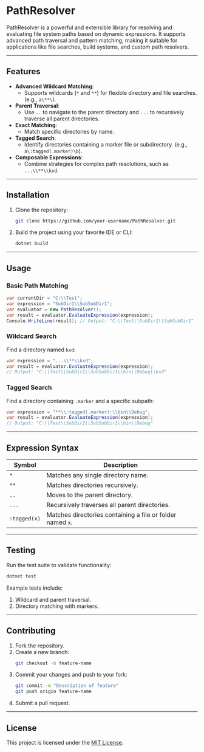 # **PathResolver**

PathResolver is a powerful and extensible library for resolving and evaluating file system paths based on dynamic expressions. 
It supports advanced path traversal and pattern matching, making it suitable for applications like file searches, build systems, and custom path resolvers.

---

## **Features**

- **Advanced Wildcard Matching**:
  - Supports wildcards (`*` and `**`) for flexible directory and file searches. (e.g., `a\**\`).
- **Parent Traversal**:
  - Use `..` to navigate to the parent directory and `...` to recursively traverse all parent directories.
- **Exact Matching**:
  - Match specific directories by name.
- **Tagged Search**:
  - Identify directories containing a marker file or subdirectory. (e.g., `a\:tagged(.marker)\b`).
- **Composable Expressions**:
  - Combine strategies for complex path resolutions, such as `...\\**\\kxd`.

---

## **Installation**

1. Clone the repository:
   ```bash
   git clone https://github.com/your-username/PathResolver.git
   ```
2. Build the project using your favorite IDE or CLI:
   ```bash
   dotnet build
   ```

---

## **Usage**

### **Basic Path Matching**
```csharp
var currentDir = "C:\\Test";
var expression = "SubDir1\\SubSubDir1";
var evaluator = new PathResolver();
var result = evaluator.EvaluateExpression(expression);
Console.WriteLine(result); // Output: "C:\\Test\\SubDir1\\SubSubDir1"
```

### **Wildcard Search**
Find a directory named `kxd`:
```csharp
var expression = "...\\**\\kxd";
var result = evaluator.EvaluateExpression(expression);
// Output: "C:\\Test\\SubDir1\\SubSubDir1\\bin\\Debug\\kxd"
```

### **Tagged Search**
Find a directory containing `.marker` and a specific subpath:
```csharp
var expression = "**\\:tagged(.marker):\\bin\\Debug";
var result = evaluator.EvaluateExpression(expression);
// Output: "C:\\Test\\SubDir2\\SubSubDir1\\bin\\Debug"
```

---

## **Expression Syntax**

| Symbol       | Description                                                                 |
|--------------|-----------------------------------------------------------------------------|
| `*`          | Matches any single directory name.                                         |
| `**`         | Matches directories recursively.                                           |
| `..`         | Moves to the parent directory.                                             |
| `...`        | Recursively traverses all parent directories.                              |
| `:tagged(x)` | Matches directories containing a file or folder named `x`.                 |

---

## **Testing**

Run the test suite to validate functionality:
```bash
dotnet test
```

Example tests include:
1. Wildcard and parent traversal.
2. Directory matching with markers.

---

## **Contributing**

1. Fork the repository.
2. Create a new branch:
   ```bash
   git checkout -b feature-name
   ```
3. Commit your changes and push to your fork:
   ```bash
   git commit -m "Description of feature"
   git push origin feature-name
   ```
4. Submit a pull request.

---

## **License**

This project is licensed under the [MIT License](LICENSE).
